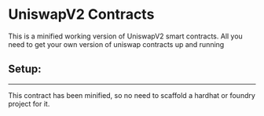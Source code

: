 # UniswapV2 Contracts

This is a minified working version of UniswapV2 smart contracts. All you need to get your own version of uniswap contracts up and running

## Setup:

---

This contract has been minified, so no need to scaffold a hardhat or foundry project for it.
